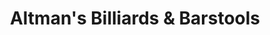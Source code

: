 ---
title: "Altman's Billiards & Barstools"
url: /bloomington/altmans-billiards-and-barstools/
shop: furniture
---